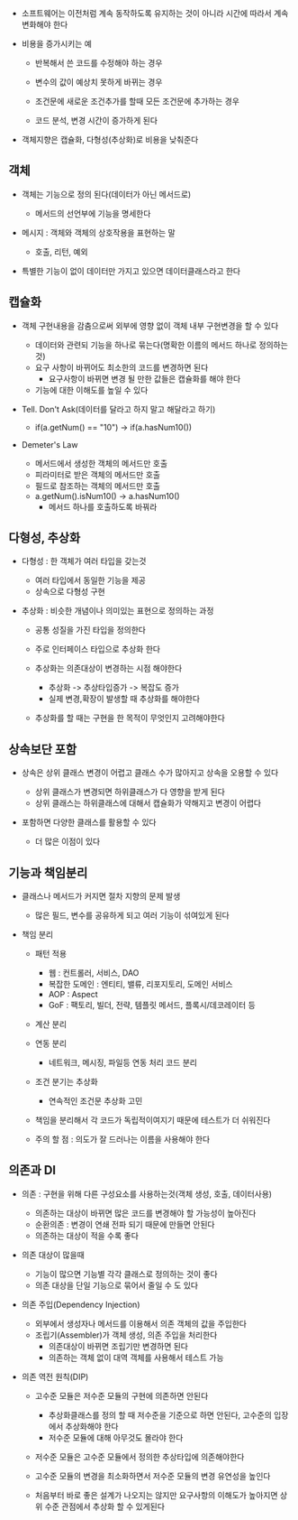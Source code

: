 - 소프트웨어는 이전처럼 계속 동작하도록 유지하는 것이 아니라 시간에 따라서 계속 변화해야 한다

- 비용을 증가시키는 예
    - 반복해서 쓴 코드를 수정해야 하는 경우
    - 변수의 값이 예상치 못하게 바뀌는 경우
    - 조건문에 새로운 조건추가를 할때 모든 조건문에 추가하는 경우 

    - 코드 분석, 변경 시간이 증가하게 된다

- 객체지향은 캡슐화, 다형성(추상화)로 비용을 낮춰준다

## 객체
- 객체는 기능으로 정의 된다(데이터가 아닌 메서드로)
    - 메서드의 선언부에 기능을 명세한다

- 메시지 : 객체와 객체의 상호작용을 표현하는 말
    - 호출, 리턴, 예외

- 특별한 기능이 없이 데이터만 가지고 있으면 데이터클래스라고 한다

## 캡슐화

- 객체 구현내용을 감춤으로써 외부에 영향 없이 객체 내부 구현변경을 할 수 있다
    - 데이터와 관련되 기능을 하나로 묶는다(명확한 이름의 메서드 하나로 정의하는 것)
    - 요구 사항이 바뀌어도 최소한의 코드를 변경하면 된다
        - 요구사항이 바뀌면 변경 될 만한 값들은 캡슐화를 해야 한다
    - 기능에 대한 이해도를 높일 수 있다

- Tell. Don't Ask(데이터를 달라고 하지 말고 해달라고 하기)
    - if(a.getNum() == "10") -> if(a.hasNum10())

- Demeter's Law
    - 메서드에서 생성한 객체의 메서드만 호출
    - 피라미터로 받은 객체의 메서드만 호출
    - 필드로 참조하는 객체의 메서드만 호출
    - a.getNum().isNum10() -> a.hasNum10()
        - 메서드 하나를 호출하도록 바꿔라
    
## 다형성, 추상화
- 다형성 : 한 객체가 여러 타입을 갖는것
    - 여러 타입에서 동일한 기능을 제공
    - 상속으로 다형성 구현

- 추상화 : 비슷한 개념이나 의미있는 표현으로 정의하는 과정
    - 공통 성질을 가진 타입을 정의한다
    - 주로 인터페이스 타입으로 추상화 한다
    
    - 추상화는 의존대상이 변경하는 시점 해야한다
        - 추상화 -> 추상타입증가 -> 복잡도 증가
        - 실제 변경,확장이 발생할 때 추상화를 해야한다
    
    - 추상화를 할 때는 구현을 한 목적이 무엇인지 고려해야한다

## 상속보단 포함
- 상속은 상위 클래스 변경이 어렵고 클래스 수가 많아지고 상속을 오용할 수 있다
    - 상위 클래스가 변경되면 하위클래스가 다 영향을 받게 된다
    - 상위 클래스는 하위클래스에 대해서 캡슐화가 약해지고 변경이 어렵다

- 포함하면 다양한 클래스를 활용할 수 있다
    - 더 많은 이점이 있다

## 기능과 책임분리
- 클래스나 메서드가 커지면 절차 지향의 문제 발생
    - 많은 필드, 변수를 공유하게 되고 여러 기능이 섞여있게 된다

- 책임 분리
    - 패턴 적용
        - 웹 : 컨트롤러, 서비스, DAO
        - 복잡한 도메인 : 엔티티, 밸류, 리포지토리, 도메인 서비스
        - AOP : Aspect
        - GoF : 팩토리, 빌더, 전략, 템플릿 메서드, 플록시/데코레이터 등

    - 계산 분리
    - 연동 분리
        - 네트워크, 메시징, 파일등 연동 처리 코드 분리

    - 조건 분기는 추상화
        - 연속적인 조건문 추상화 고민
    
    - 책임을 분리해서 각 코드가 독립적이여지기 때문에 테스트가 더 쉬워진다

    - 주의 할 점 : 의도가 잘 드러나는 이름을 사용해야 한다

## 의존과 DI
- 의존 : 구현을 위해 다른 구성요소를 사용하는것(객체 생성, 호출, 데이터사용)
    - 의존하는 대상이 바뀌면 많은 코드를 변경해야 할 가능성이 높아진다
    - 순환의존 : 변경이 연쇄 전파 되기 때문에 만들면 안된다
    - 의존하는 대상이 적을 수록 좋다

- 의존 대상이 많을때
    - 기능이 많으면 기능별 각각 클래스로 정의하는 것이 좋다
    - 의존 대상을 단일 기능으로 묶어서 줄일 수 도 있다

- 의존 주입(Dependency Injection) 
    - 외부에서 생성자나 메서드를 이용해서 의존 객체의 값을 주입한다
    - 조립기(Assembler)가 객체 생성, 의존 주입을 처리한다
        - 의존대상이 바뀌면 조립기만 변경하면 된다
        - 의존하는 객체 없이 대역 객체를 사용해서 테스트 가능
    
- 의존 역전 원칙(DIP)
    - 고수준 모듈은 저수준 모듈의 구현에 의존하면 안된다
        - 추상화클래스를 정의 할 때 저수준을 기준으로 하면 안된다, 고수준의 입장에서 추상화해야 한다
        - 저수준 모듈에 대해 아무것도 몰라야 한다
    - 저수준 모듈은 고수준 모듈에서 정의한 추상타입에 의존해야한다

    - 고수준 모듈의 변경을 최소화하면서 저수준 모듈의 변경 유연성을 높인다
    - 처음부터 바로 좋은 설계가 나오지는 않지만 요구사항의 이해도가 높아지면 상위 수준 관점에서 추상화 할 수 있게된다
